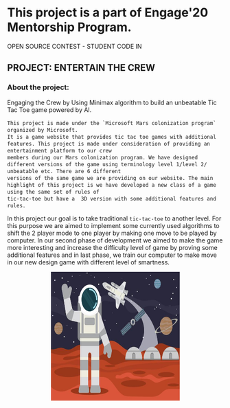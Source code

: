 # This project is a part of Engage'20 Mentorship Program. 
  OPEN SOURCE CONTEST - STUDENT CODE IN
  
## PROJECT: ENTERTAIN THE CREW
 
### About the project:
 Engaging the Crew by Using Minimax algorithm to build an unbeatable Tic Tac Toe game powered by AI.
    
    This project is made under the `Microsoft Mars colonization program` organized by Microsoft.
    It is a game website that provides tic tac toe games with additional features. This project is made under consideration of providing an entertainment platform to our crew 
    members during our Mars colonization program. We have designed different versions of the game using terminology level 1/level 2/ unbeatable etc. There are 6 different 
    versions of the same game we are providing on our website. The main highlight of this project is we have developed a new class of a game using the same set of rules of 
    tic-tac-toe but have a  3D version with some additional features and rules.

   In this project our goal is to take traditional `tic-tac-toe` to another level. For this purpose we are aimed to implement some currently used algorithms to shift the 2 player
   mode to one player by making one move to be played by computer. In our second phase of development we aimed to make the game more interesting and increase the difficulty level 
   of game by proving some additional features and in last phase, we train our computer to make move in our new design game with different level of smartness. 

<div align="center">

<img src="logo.jpg" width="300" height="300">
</div>

